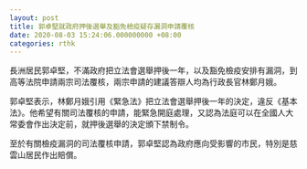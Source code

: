 ```yaml
---
layout: post
title: 郭卓堅就政府押後選舉及豁免檢疫疑存漏洞申請覆核
date: 2020-08-03 15:24:06.000000000 +08:00
categories: rthk
---
```


長洲居民郭卓堅，不滿政府把立法會選舉押後一年，以及豁免檢疫安排有漏洞，到高等法院申請兩宗司法覆核，兩宗申請的建議答辯人均為行政長官林鄭月娥。

郭卓堅表示，林鄭月娥引用《緊急法》把立法會選舉押後一年的決定，違反《基本法》。他希望有關司法覆核的申請，能緊急開庭處理，又認為法庭可以在全國人大常委會作出決定前，就押後選舉的決定頒下禁制令。

至於有關檢疫漏洞的司法覆核申請，郭卓堅認為政府應向受影響的市民，特別是慈雲山居民作出賠償。
